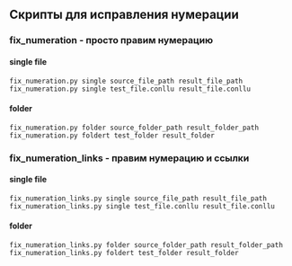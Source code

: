 ## Скрипты для исправления нумерации
### fix_numeration - просто правим нумерацию
#### single file
```
fix_numeration.py single source_file_path result_file_path
fix_numeration.py single test_file.conllu result_file.conllu
```
#### folder
```
fix_numeration.py folder source_folder_path result_folder_path
fix_numeration.py foldert test_folder result_folder
```

### fix_numeration_links - правим нумерацию и ссылки 
#### single file
```
fix_numeration_links.py single source_file_path result_file_path
fix_numeration_links.py single test_file.conllu result_file.conllu
```
#### folder
```
fix_numeration_links.py folder source_folder_path result_folder_path
fix_numeration_links.py foldert test_folder result_folder
```
